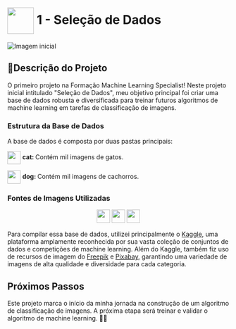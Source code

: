 <h1>
     <img align="center" width="60px" src="https://hermes.dio.me/courses/badge/dabc8205-4a91-473c-acbd-b310d8db3df2.png">
    <span>1 - Seleção de Dados</span>
</h1>

![Imagem inicial](https://envato-shoebox-0.imgix.net/6340/cf83-7c9f-4a81-ad0d-42d3f67774c1/2022_036_999_Banner_B_W.jpg?auto=compress%2Cformat&mark=https%3A%2F%2Felements-assets.envato.com%2Fstatic%2Fwatermark2.png&w=700&fit=max&markalign=center%2Cmiddle&markalpha=18&s=b113b1a6ee740d65e243dbfd2f7ce125)

## 📝Descrição do Projeto

O primeiro projeto na Formação Machine Learning Specialist! Neste projeto inicial intitulado "Seleção de Dados", meu objetivo principal foi criar uma base de dados robusta e diversificada para treinar futuros algoritmos de machine learning em tarefas de classificação de imagens.

### Estrutura da Base de Dados

A base de dados é composta por duas pastas principais:

<p>
     <img align="center" width="30px" src="https://github.com/FernandaMancini/Formacao-Machine-Learning-Specialist/assets/108295414/3dc12248-a4ef-439d-b01e-855d0a956ce9">
    <span><strong>cat: </strong>Contém mil imagens de gatos.</span>
</p>

<p>
     <img align="center" width="30px" src="https://github.com/FernandaMancini/Formacao-Machine-Learning-Specialist/assets/108295414/4b48916a-2d46-4a6c-84bf-784604f67072">
    <span><strong>dog: </strong>Contém mil imagens de cachorros.</span>
</p>

### Fontes de Imagens Utilizadas
<div align="center">
<img width="30px" src="https://play-lh.googleusercontent.com/ssrpBT94LnMy6mgyNbbEj_9SONp8h4lK8HWrN4qR67dyfwIjgNTYJZOSY4ZOL2yC60uY">
<img width="30px" src="https://static-00.iconduck.com/assets.00/kaggle-icon-2048x2048-fxhlmjy3.png">
<img width="30px" src="https://cdn.worldvectorlogo.com/logos/pixabay.svg">
</div>

Para compilar essa base de dados, utilizei principalmente o [Kaggle](https://www.kaggle.com/), uma plataforma amplamente reconhecida por sua vasta coleção de conjuntos de dados e competições de machine learning. Além do Kaggle, também fiz uso de recursos de imagem do [Freepik](https://www.freepik.com/) e [Pixabay](https://www.pixabay.com/), garantindo uma variedade de imagens de alta qualidade e diversidade para cada categoria.


## Próximos Passos

Este projeto marca o início da minha jornada na construção de um algoritmo de classificação de imagens. A próxima etapa será treinar e validar o algoritmo de machine learning. 🚀🐾
